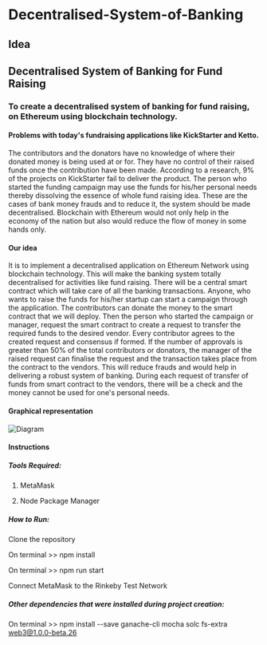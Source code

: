 # Decentralised-System-of-Banking

## Idea
## Decentralised System of Banking for Fund Raising

### To create a decentralised system of banking for fund raising, on Ethereum using blockchain technology.

#### Problems with today's fundraising applications like KickStarter and Ketto.

The contributors and the donators have no knowledge of where their donated money is being used at or for. They have no control
of their raised funds once the contribution have been made. According to a research, 9% of the projects on KickStarter fail to deliver the product. The person who started the funding campaign may use the funds for his/her personal needs thereby dissolving the essence of whole fund raising idea. These are the cases of bank money frauds and to reduce it, the system should be made decentralised. Blockchain with Ethereum would not only help in the economy of the nation but also would reduce the flow of money in some hands only.

#### Our idea

It is to implement a decentralised application on Ethereum Network using blockchain technology. This will make the banking system totally decentralised for activities like fund raising. There will be a central smart contract which will take care of all the banking transactions. Anyone, who wants to raise the funds for his/her startup can start a campaign through the application. The contributors can donate the money to the smart contract that we will deploy. Then the person who started the campaign or manager, request the smart contract to create a request to transfer the required funds to the desired vendor. Every contributor agrees to the created request and consensus if formed. If the number of approvals is greater than 50% of the total contributors or donators, the manager of the raised request can finalise the request and the transaction takes place from the contract to the vendors. This will reduce frauds and would help in delivering a robust system of banking. During each request of transfer of funds from smart contract to the vendors, there will be a check and the money cannot be used for one's personal needs.

#### Graphical representation

![Diagram](https://user-images.githubusercontent.com/35381035/47567874-4188e580-d94d-11e8-8b67-5981f56cd773.png)

#### Instructions

##### Tools Required:

1. MetaMask

2. Node Package Manager

##### How to Run:

Clone the repository

On terminal >> npm install

On terminal >> npm run start

Connect MetaMask to the Rinkeby Test Network

##### Other dependencies that were installed during project creation:

On terminal >> npm install --save ganache-cli mocha solc fs-extra web3@1.0.0-beta.26
